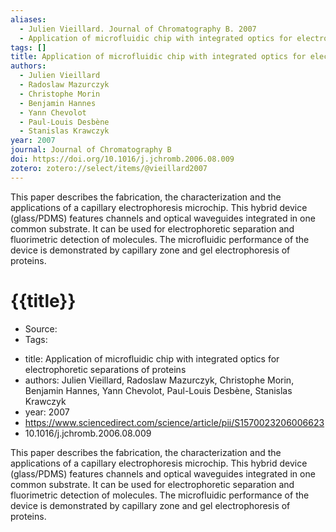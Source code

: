 ```yaml
---
aliases:
  - Julien Vieillard. Journal of Chromatography B. 2007
  - Application of microfluidic chip with integrated optics for electrophoretic separations of proteins
tags: []
title: Application of microfluidic chip with integrated optics for electrophoretic separations of proteins
authors:
  - Julien Vieillard
  - Radoslaw Mazurczyk
  - Christophe Morin
  - Benjamin Hannes
  - Yann Chevolot
  - Paul-Louis Desbène
  - Stanislas Krawczyk
year: 2007
journal: Journal of Chromatography B
doi: https://doi.org/10.1016/j.jchromb.2006.08.009
zotero: zotero://select/items/@vieillard2007
---
```

<!-- START_ABSTRACT -->
This paper describes the fabrication, the characterization and the applications of a capillary electrophoresis microchip. This hybrid device (glass/PDMS) features channels and optical waveguides integrated in one common substrate. It can be used for electrophoretic separation and fluorimetric detection of molecules. The microfluidic performance of the device is demonstrated by capillary zone and gel electrophoresis of proteins.
<!-- END_ABSTRACT -->

<!-- START_TEMPLATE -->
# {{title}}

- Source:
- Tags: 
<!-- END_TEMPLATE -->

- title: Application of microfluidic chip with integrated optics for electrophoretic separations of proteins
- authors: Julien Vieillard, Radoslaw Mazurczyk, Christophe Morin, Benjamin Hannes, Yann Chevolot, Paul-Louis Desbène, Stanislas Krawczyk
- year: 2007
- https://www.sciencedirect.com/science/article/pii/S1570023206006623
- 10.1016/j.jchromb.2006.08.009

This paper describes the fabrication, the characterization and the applications of a capillary electrophoresis microchip. This hybrid device (glass/PDMS) features channels and optical waveguides integrated in one common substrate. It can be used for electrophoretic separation and fluorimetric detection of molecules. The microfluidic performance of the device is demonstrated by capillary zone and gel electrophoresis of proteins.